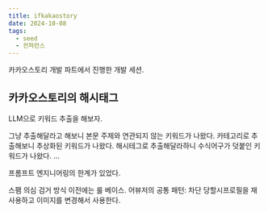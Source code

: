 ```yaml
---
title: ifkakaostory
date: 2024-10-08
tags:
  - seed
  - 컨퍼런스
---
```


카카오스토리 개발 파트에서 진행한 개발 세션.

## 카카오스토리의 해시태그

LLM으로 키워드 추출을 해보자.

그냥 추출해달라고 해보니 본문 주제와 연관되지 않는 키워드가 나왔다.
카테고리로 추출해보니 추상화된 키워드가 나왔다.
해시테그로 추출해달라하니 수식어구가 덧붙인 키워드가 나왔다.
...

프롬프트 엔지니어링의 한계가 있었다.


스팸 의심 검거 방식
이전에는 룰 베이스.
어뷰저의 공통 패턴: 차단 당할시프로필을 재사용하고 이미지를 변경해서 사용한다.